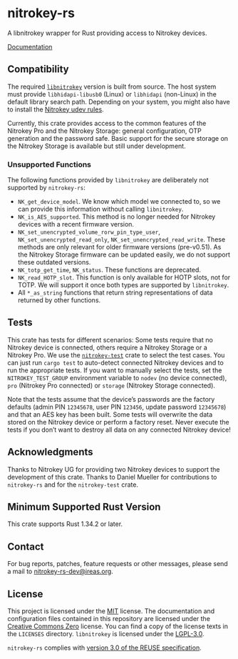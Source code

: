 <!---
Copyright (C) 2019 Robin Krahl <robin.krahl@ireas.org>
SPDX-License-Identifier: CC0-1.0
-->

# nitrokey-rs

A libnitrokey wrapper for Rust providing access to Nitrokey devices.

[Documentation][]

## Compatibility

The required [`libnitrokey`][] version is built from source.  The host system
must provide `libhidapi-libusb0` (Linux) or `libhidapi` (non-Linux) in the
default library search path.  Depending on your system, you might also have to
install the [Nitrokey udev rules][].

Currently, this crate provides access to the common features of the Nitrokey
Pro and the Nitrokey Storage:  general configuration, OTP generation and the
password safe.  Basic support for the secure storage on the Nitrokey Storage is
available but still under development.

### Unsupported Functions

The following functions provided by `libnitrokey` are deliberately not
supported by `nitrokey-rs`:

- `NK_get_device_model`.  We know which model we connected to, so we can
  provide this information without calling `libnitrokey`.
- `NK_is_AES_supported`.  This method is no longer needed for Nitrokey devices
  with a recent firmware version.
- `NK_set_unencrypted_volume_rorw_pin_type_user`,
  `NK_set_unencrypted_read_only`, `NK_set_unencrypted_read_write`.  These
  methods are only relevant for older firmware versions (pre-v0.51).  As the
  Nitrokey Storage firmware can be updated easily, we do not support these
  outdated versions.
- `NK_totp_get_time`, `NK_status`.  These functions are deprecated.
- `NK_read_HOTP_slot`.  This function is only available for HOTP slots, not for
  TOTP.  We will support it once both types are supported by `libnitrokey`.
- All `*_as_string` functions that return string representations of data
  returned by other functions.

## Tests

This crate has tests for different scenarios:  Some tests require that no
Nitrokey device is connected, others require a Nitrokey Storage or a Nitrokey
Pro.  We use the [`nitrokey-test`][] crate to select the test cases.  You can
just run `cargo test` to auto-detect connected Nitrokey devices and to run the
appropriate tests.  If you want to manually select the tests, set the
`NITROKEY_TEST_GROUP` environment variable to `nodev` (no device connected),
`pro` (Nitrokey Pro connected) or `storage` (Nitrokey Storage connected).

Note that the tests assume that the device’s passwords are the factory defaults
(admin PIN `12345678`, user PIN `123456`, update password `12345678`) and that
an AES key has been built.  Some tests will overwrite the data stored on the
Nitrokey device or perform a factory reset.  Never execute the tests if you
don’t want to destroy all data on any connected Nitrokey device!

## Acknowledgments

Thanks to Nitrokey UG for providing two Nitrokey devices to support the
development of this crate.  Thanks to Daniel Mueller for contributions to
`nitrokey-rs` and for the `nitrokey-test` crate.

## Minimum Supported Rust Version

This crate supports Rust 1.34.2 or later.

## Contact

For bug reports, patches, feature requests or other messages, please send a
mail to [nitrokey-rs-dev@ireas.org][].

## License

This project is licensed under the [MIT][] license.  The documentation and
configuration files contained in this repository are licensed under the
[Creative Commons Zero][CC0] license.  You can find a copy of the license texts
in the `LICENSES` directory.  `libnitrokey` is licensed under the [LGPL-3.0][].

`nitrokey-rs` complies with [version 3.0 of the REUSE specification][reuse].

[Documentation]: https://docs.rs/nitrokey
[Nitrokey udev rules]: https://www.nitrokey.com/documentation/frequently-asked-questions-faq#openpgp-card-not-available
[`libnitrokey`]: https://github.com/nitrokey/libnitrokey
[`nitrokey-test`]: https://github.com/d-e-s-o/nitrokey-test
[nitrokey-rs-dev@ireas.org]: mailto:nitrokey-rs-dev@ireas.org
[MIT]: https://opensource.org/licenses/MIT
[CC0]: https://creativecommons.org/publicdomain/zero/1.0/
[LGPL-3.0]: https://opensource.org/licenses/lgpl-3.0.html
[reuse]: https://reuse.software/practices/3.0/
